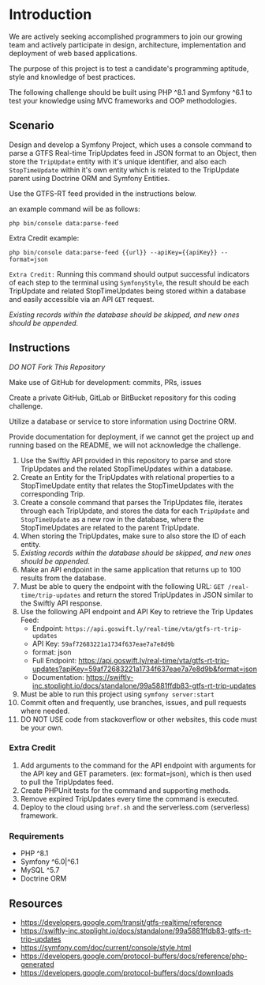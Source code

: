 # Introduction

We are actively seeking accomplished programmers to join our growing team and actively participate in design, architecture, implementation and deployment of web based applications.

The purpose of this project is to test a candidate's programming aptitude, style and knowledge of best practices. 

The following challenge should be built using PHP ^8.1 and Symfony ^6.1 to test your knowledge using MVC frameworks and OOP methodologies.

## Scenario

Design and develop a Symfony Project, which uses a console command to parse a GTFS Real-time TripUpdates feed in JSON format to an Object, then store the `TripUpdate` entity with it's unique identifier, and also each `StopTimeUpdate` within it's own entity which is related to the TripUpdate parent using Doctrine ORM and Symfony Entities.

Use the GTFS-RT feed provided in the instructions below.

an example command will be as follows:

`php bin/console data:parse-feed`

Extra Credit example:

`php bin/console data:parse-feed {{url}} --apiKey={{apiKey}} --format=json`

`Extra Credit:` Running this command should output successful indicators of each step to the terminal using `SymfonyStyle`, the result should be each TripUpdate and related StopTimeUpdates being stored within a database and easily accessible via an API `GET` request.

*Existing records within the database should be skipped, and new ones should be appended.*


## Instructions

*DO NOT Fork This Repository*

Make use of GitHub for development: commits, PRs, issues

Create a private GitHub, GitLab or BitBucket repository for this coding challenge.

Utilize a database or service to store information using Doctrine ORM.

Provide documentation for deployment, if we cannot get the project up and running based on the README, we will not acknowledge the challenge.

1. Use the Swiftly API provided in this repository to parse and store TripUpdates and the related StopTimeUpdates within a database.
2. Create an Entity for the TripUpdates with relational properties to a StopTimeUpdate entity that relates the StopTimeUpdates with the corresponding Trip.
3. Create a console command that parses the TripUpdates file, iterates through each TripUpdate, and stores the data for each `TripUpdate` and `StopTimeUpdate` as a new row in the database, where the StopTimeUpdates are related to the parent TripUpdate.
4. When storing the TripUpdates, make sure to also store the ID of each entity.
5. *Existing records within the database should be skipped, and new ones should be appended.*
6. Make an API endpoint in the same application that returns up to 100 results from the database.
7. Must be able to query the endpoint with the following URL: `GET /real-time/trip-updates` and return the stored TripUpdates in JSON similar to the Swiftly API response.
8. Use the following API endpoint and API Key to retrieve the Trip Updates Feed:
   -  Endpoint: `https://api.goswift.ly/real-time/vta/gtfs-rt-trip-updates`
   -  API Key: `59af72683221a1734f637eae7a7e8d9b`
   -  format: json
   -  Full Endpoint: https://api.goswift.ly/real-time/vta/gtfs-rt-trip-updates?apiKey=59af72683221a1734f637eae7a7e8d9b&format=json
   -  Documentation: https://swiftly-inc.stoplight.io/docs/standalone/99a5881ffdb83-gtfs-rt-trip-updates
9. Must be able to run this project using `symfony server:start`
10. Commit often and frequently, use branches, issues, and pull requests where needed.
11. DO NOT USE code from stackoverflow or other websites, this code must be your own.

### Extra Credit

1. Add arguments to the command for the API endpoint with arguments for the API key and GET parameters. (ex: format=json), which is then used to pull the TripUpdates feed.
2. Create PHPUnit tests for the command and supporting methods.
3. Remove expired TripUpdates every time the command is executed.
4. Deploy to the cloud using `bref.sh` and the serverless.com (serverless) framework.


### Requirements
- PHP ^8.1
- Symfony ^6.0|^6.1
- MySQL ^5.7
- Doctrine ORM

## Resources
- https://developers.google.com/transit/gtfs-realtime/reference
- https://swiftly-inc.stoplight.io/docs/standalone/99a5881ffdb83-gtfs-rt-trip-updates
- https://symfony.com/doc/current/console/style.html
- https://developers.google.com/protocol-buffers/docs/reference/php-generated
- https://developers.google.com/protocol-buffers/docs/downloads
